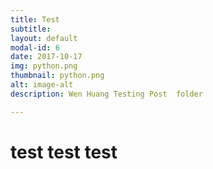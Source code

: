 ```yaml
---
title: Test 
subtitle:
layout: default
modal-id: 6
date: 2017-10-17
img: python.png
thumbnail: python.png 
alt: image-alt 
description: Wen Huang Testing Post  folder

---
```



<h1>test test test</h1>